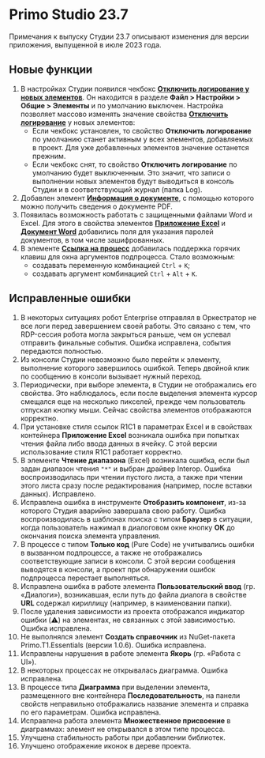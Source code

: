 # Primo Studio 23.7
Примечания к выпуску Студии 23.7 описывают изменения для версии приложения, выпущенной в июле 2023 года.

## Новые функции 
1. В настройках Студии появился чекбокс [**Отключить логирование у новых элементов**](https://docs.primo-rpa.ru/primo-rpa/primo-studio/settings#elementy). Он находится в разделе **Файл > Настройки > Общие > Элементы** и по умолчанию выключен. Настройка позволяет массово изменять значение свойства [**Отключить логирование**](https://docs.primo-rpa.ru/primo-rpa/primo-studio/process/elements#svoistva-elementa) у новых элементов:
   * Если чекбокс установлен, то свойство **Отключить логирование** по умолчанию станет активным у всех элементов, добавляемых в проект. Для уже добавленных элементов значение останется прежним.
   * Если чекбокс снят, то свойство **Отключить логирование** по умолчанию будет выключенным. Это значит, что записи о выполнении новых элементов будут выводиться в консоль Студии и в соответствующий журнал (папка Log). 
1. Добавлен элемент [**Информация о документе**](https://docs.primo-rpa.ru/primo-rpa/g_elements/el_basic/els_pdf/el_pdf_getinfo), с помощью которого можно получить сведения о документе PDF. 
1. Появилась возможность работать с защищенными файлами Word и Excel. Для этого в свойства элементов [**Приложение Excel**](https://docs.primo-rpa.ru/primo-rpa/g_elements/el_basic/els_excel/el_excel_app) и [**Документ Word**](https://docs.primo-rpa.ru/primo-rpa/g_elements/el_basic/els_word/el_word_app) добавились поля для указания паролей документов, в том числе зашифрованных.
1. В элементе [**Ссылка на процесс**](https://docs.primo-rpa.ru/primo-rpa/g_elements/el_basic/els_logic/el_logic_link) добавилась поддержка горячих клавиш для окна аргументов подпроцесса. Стало возможным:
   * создавать переменную комбинацией `Ctrl` + `K`;
   * создавать аргумент комбинацией `Ctrl` + `Alt` + `K`.

## Исправленные ошибки
1. В некоторых ситуациях робот Enterprise отправлял в Оркестратор не все логи перед завершением своей работы. Это связано с тем, что RDP-сессия робота могла закрыться раньше, чем он успевал отправить финальные события. Ошибка исправлена, события передаются полностью.
1. Из консоли Студии невозможно было перейти к элементу, выполнение которого завершилось ошибкой. Теперь двойной клик по сообщению в консоли вызывает нужный переход.
1. Периодически, при выборе элемента, в Студии не отображались его свойства. Это наблюдалось, если после выделения элемента курсор смещался еще на несколько пикселей, прежде чем пользователь отпускал кнопку мыши. Сейчас свойства элементов отображаются корректно. 
1. При установке стиля ссылок R1C1 в параметрах Excel и в свойствах контейнера **Приложение Excel** возникала ошибка при попытках чтения файла либо ввода данных в ячейку. С этой версии использование стиля R1C1 работает корректно. 
1. В элементе **Чтение диапазона** (Excel) возникала ошибка, если был задан диапазон чтения `"*"` и выбран драйвер Interop. Ошибка воспроизводилась при чтении пустого листа, а также при чтении этого листа сразу после редактирования (например, после вставки данных). Исправлено.
1. Исправлена ошибка в инструменте **Отобразить компонент**, из-за которого Студия аварийно завершала свою работу. Ошибка воспроизводилась в шаблонах поиска с типом **Браузер** в ситуации, когда пользователь нажимал в диалоговом окне кнопку **ОК** до окончания поиска элемента управления.
1. В процессе с типом **Только код** (Pure Code) не учитывались ошибки в вызванном подпроцессе, а также не отображались соответствующие записи в консоли. С этой версии сообщения выводятся в консоли, а проект при обнаружении ошибок подпроцесса перестает выполняться.
1. Исправлена ошибка в работе элемента **Пользовательский ввод** (гр. «Диалоги»), возникавшая, если путь до файла диалога в свойстве **URL** содержал кириллицу (например, в наименовании папки).
1. После удаления зависимости из проекта отображался индикатор ошибки (⚠️) на элементах, не связанных с этой зависимостью. Ошибка исправлена.
1. Не выполнялся элемент **Создать справочник** из NuGet-пакета Primo.T1.Essentials (версии 1.0.6). Ошибка исправлена.
1. Исправлены нарушения в работе элемента **Якорь** (гр. «Работа с UI»).
1. В некоторых процессах не открывалась диаграмма. Ошибка исправлена.
1. В процессе типа **Диаграмма** при выделении элемента, размещенного вне контейнера **Последовательность**, на панели свойств неправильно отображались название элемента и справка по его параметрам. Ошибка исправлена.
1. Исправлена работа элемента **Множественное присвоение** в диаграммах: элемент не открывался в этом типе процесса.
1. Улучшена стабильность работы при добавлении библиотек.
1. Улучшено отображение иконок в дереве проекта. 

